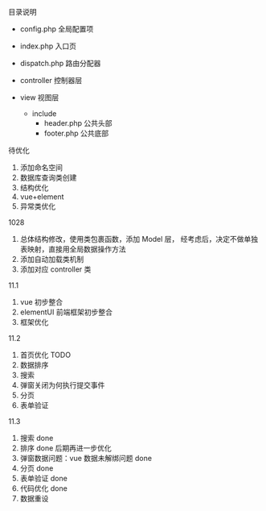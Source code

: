 目录说明
- config.php 全局配置项

- index.php 入口页

- dispatch.php 路由分配器

- controller 控制器层

- view  视图层
  - include 
    - header.php 公共头部
    - footer.php 公共底部
  
待优化
1. 添加命名空间
2. 数据库查询类创建
3. 结构优化
4. vue+element
5. 异常类优化

1028 
1. 总体结构修改，使用类包裹函数，添加 Model 层， 经考虑后，决定不做单独表映射，直接用全局数据操作方法
2. 添加自动加载类机制
3. 添加对应 controller 类

11.1
1. vue 初步整合
2. elementUI 前端框架初步整合
3. 框架优化

11.2
1. 首页优化
TODO
1. 数据排序
2. 搜索
3. 弹窗关闭为何执行提交事件
4. 分页
5. 表单验证

11.3
1. 搜索 done
2. 排序 done 后期再进一步优化
3. 弹窗数据问题：vue 数据未解绑问题 done
4. 分页 done
5. 表单验证 done
6. 代码优化 done
7. 数据重设 